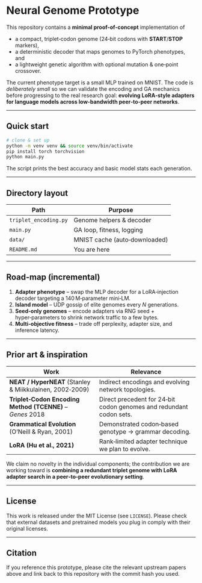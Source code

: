 # Neural Genome Prototype

This repository contains a **minimal proof‑of‑concept** implementation of

* a compact, triplet‑codon genome (24‑bit codons with **START**/**STOP** markers),
* a deterministic decoder that maps genomes to PyTorch phenotypes, and
* a lightweight genetic algorithm with optional mutation & one‑point crossover.

The current phenotype target is a small MLP trained on MNIST.  The code is
*deliberately small* so we can validate the encoding and GA mechanics before
progressing to the real research goal: **evolving LoRA‑style adapters for
language models across low‑bandwidth peer‑to‑peer networks**.

---

## Quick start

```bash
# clone & set up
python -m venv venv && source venv/bin/activate
pip install torch torchvision
python main.py
```

The script prints the best accuracy and basic model stats each generation.

---

## Directory layout

| Path                  | Purpose                       |
| --------------------- | ----------------------------- |
| `triplet_encoding.py` | Genome helpers & decoder      |
| `main.py`             | GA loop, fitness, logging     |
| `data/`               | MNIST cache (auto‑downloaded) |
| `README.md`           | You are here                  |

---

## Road‑map (incremental)

1. **Adapter phenotype** – swap the MLP decoder for a LoRA‑injection decoder
   targeting a 140 M‑parameter mini‑LM.
2. **Island model** – UDP gossip of elite genomes every *N* generations.
3. **Seed‑only genomes** – encode adapters via RNG seed + hyper‑parameters to
   shrink network traffic to a few bytes.
4. **Multi‑objective fitness** – trade off perplexity, adapter size, and
   inference latency.

---

## Prior art & inspiration

| Work                                                      | Relevance                                                           |
| --------------------------------------------------------- | ------------------------------------------------------------------- |
| **NEAT / HyperNEAT** (Stanley & Miikkulainen, 2002‑2009)  | Indirect encodings and evolving network topologies.                 |
| **Triplet‑Codon Encoding Method (TCENNE)** – *Genes* 2018 | Direct precedent for 24‑bit codon genomes and redundant codon sets. |
| **Grammatical Evolution** (O’Neill & Ryan, 2001)          | Demonstrated codon‑based genotype → grammar decoding.               |
| **LoRA (Hu et al., 2021)**                                | Rank‑limited adapter technique we plan to evolve.                   |

We claim no novelty in the individual components; the contribution we are
working toward is **combining a redundant triplet genome with LoRA adapter
search in a peer‑to‑peer evolutionary setting**.

---

## License

This work is released under the MIT License (see `LICENSE`).  Please check that
external datasets and pretrained models you plug in comply with their original
licenses.

---

## Citation

If you reference this prototype, please cite the relevant upstream papers above
and link back to this repository with the commit hash you used.
